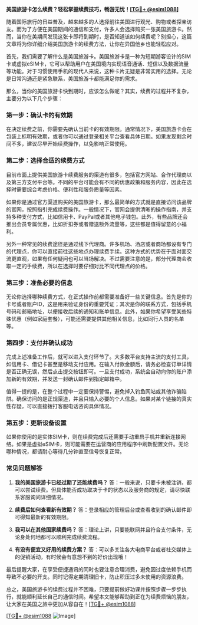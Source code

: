 **美国旅游卡怎么续费？轻松掌握续费技巧，畅游无忧！[[TG💪+ @esim1088](https://t.me/s/esim1088)]**

随着国际旅行的日益普及，越来越多的人选择前往美国进行观光、购物或者探亲访友。而为了方便在美国期间的通信和支付，许多人会选择购买一张美国旅游卡。然而，当你在美期间发现这张卡即将到期时，是否知道该如何续费呢？别担心，这篇文章将为你详细介绍美国旅游卡的续费方法，让你在异国他乡也能轻松应对。

首先，我们需要了解什么是美国旅游卡。美国旅游卡是一种为短期游客设计的SIM卡或虚拟eSIM卡，它可以帮助用户在美国境内实现语音通话、短信以及数据流量等功能。对于习惯使用手机的现代人来说，这种卡片无疑是非常实用的选择。无论是日常沟通还是紧急联系，美国旅游卡都能满足你的需求。

那么，当你的美国旅游卡快到期时，应该怎么做呢？其实，续费的过程并不复杂，主要分为以下几个步骤：

### **第一步：确认卡的有效期**
在决定续费之前，你需要先确认当前卡的有效期限。通常情况下，美国旅游卡会在包装上标明有效期，或者你可以通过登录相关平台查看具体日期。如果发现剩余时间不多，建议尽早开始续费操作，以免影响正常使用。

### **第二步：选择合适的续费方式**
目前市面上提供美国旅游卡续费服务的渠道有很多，包括官方网站、合作代理商以及第三方支付平台等。不同的平台可能会有不同的优惠政策和服务内容，因此在选择时需要综合考虑价格、便利性和服务质量等因素。

如果你是通过官方渠道购买的美国旅游卡，那么最简单的方式就是直接访问该品牌的官网，按照指引完成续费操作。一般情况下，官网会提供清晰的操作指南，并支持多种支付方式，比如信用卡、PayPal或者其他电子钱包。此外，有些品牌还会推出会员专属优惠，比如折扣券或者赠送额外流量等，这些都是值得留意的小福利。

另外一种常见的续费途径是通过线下代理商。许多机场、酒店或者商场都设有专门的代理点，你可以直接前往这些地点办理续费手续。这种方式的优势在于面对面交流更直观，如果有任何疑问也可以当场解决。不过需要注意的是，部分代理商会收取一定的手续费，所以在选择时要仔细对比不同代理点的价格。

### **第三步：准备必要的信息**
无论你选择哪种续费方式，在正式操作前都需要准备好一些关键信息。首先是你的卡号或者账户ID，这是用来验证身份的重要凭证；其次是你的联系方式，包括手机号码和邮箱地址，以便接收后续的通知和账单信息。此外，如果你希望享受某些特殊优惠（例如家庭套餐），可能还需要提供其他相关信息，比如同行人员的名单等。

### **第四步：支付并确认成功**
完成上述准备工作后，就可以进入支付环节了。大多数平台支持主流的支付工具，如信用卡、借记卡甚至是移动支付应用。在输入付款金额后，请务必检查订单详情是否正确无误，然后点击提交按钮即可。一旦支付成功，系统会自动向你的账户添加新的有效期，并发送一封确认邮件到指定邮箱中。

值得一提的是，在整个过程中一定要保持警惕，避免掉入钓鱼网站或其他诈骗陷阱。确保访问的是正规渠道，并且只输入必要的个人信息。如果对某个链接的真实性存疑，可以直接拨打客服电话咨询具体情况。

### **第五步：更新设备设置**
如果你使用的是实体SIM卡，则在续费完成后还需要手动重启手机并重新连接网络。如果是虚拟eSIM卡，则可能需要在运营商的应用程序中刷新配置文件。无论哪种情况，都请耐心等待几分钟直至信号恢复正常。

### **常见问题解答**
1. **我的美国旅游卡已经过期了还能续费吗？**
   答：一般来说，只要卡未被注销，都可以尝试续费。但具体能否成功取决于卡的状态以及服务商的规定，请尽快联系客服询问详细情况。

2. **续费后如何查看新有效期？**
   答：登录相应的管理后台或查看收到的确认邮件即可得知最新的有效期限。

3. **我可以在其他国家续费吗？**
   答：理论上讲，只要能联网并且符合支付条件，无论身处何地都可以顺利完成续费流程。

4. **有没有便宜又好用的续费方案？**
   答：可以多关注各大电商平台或者社交媒体上的促销活动，有时候会有意想不到的好价出现哦！

最后提醒大家，在享受便捷通讯的同时也要注意合理消费，避免因过度依赖手机而导致不必要的开支。同时记得定期清理旧卡，防止积压过多未使用的资源浪费。

总之，美国旅游卡的续费过程并不困难，只要提前做好功课并按照步骤一步步执行，就能顺利延长自己的通信时间。希望本文能够帮助到正在为续费烦恼的朋友，让大家在美国之旅中更加从容自在！[[TG💪+ @esim1088](https://t.me/s/esim1088)]

[[TG💪+ @esim1088](https://t.me/s/esim1088) ![Image](https://i.postimg.cc/4NQfJmqS/Snipaste-2025-05-13-00-14-12.png)]